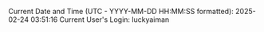 Current Date and Time (UTC - YYYY-MM-DD HH:MM:SS formatted): 2025-02-24 03:51:16
Current User's Login: luckyaiman
